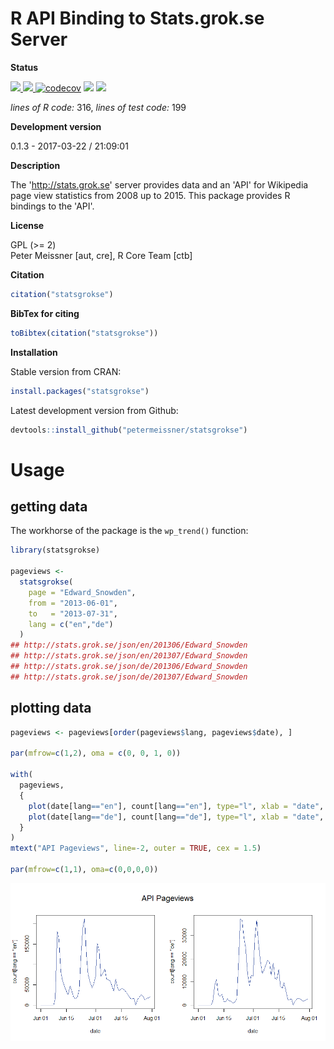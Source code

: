 
<!-- README.md is generated from README.Rmd. Please edit that file -->
R API Binding to Stats.grok.se Server
=====================================

**Status**

<a href="https://travis-ci.org/petermeissner/statsgrokse"> <img src="https://api.travis-ci.org/petermeissner/statsgrokse.svg?branch=master"> <a/> <a href="https://cran.r-project.org/package=statsgrokse"> <img src="http://www.r-pkg.org/badges/version/statsgrokse"> </a> [![codecov](https://codecov.io/gh/petermeissner/statsgrokse/branch/master/graph/badge.svg)](https://codecov.io/gh/petermeissner/statsgrokse/tree/master/R) <img src="http://cranlogs.r-pkg.org/badges/grand-total/statsgrokse"> <img src="http://cranlogs.r-pkg.org/badges/statsgrokse">

*lines of R code:* 316, *lines of test code:* 199

**Development version**

0.1.3 - 2017-03-22 / 21:09:01

**Description**

The '<http://stats.grok.se>' server provides data and an 'API' for Wikipedia page view statistics from 2008 up to 2015. This package provides R bindings to the 'API'.

**License**

GPL (&gt;= 2) <br>Peter Meissner \[aut, cre\], R Core Team \[ctb\]

**Citation**

``` r
citation("statsgrokse")
```

**BibTex for citing**

``` r
toBibtex(citation("statsgrokse"))
```

**Installation**

Stable version from CRAN:

``` r
install.packages("statsgrokse")
```

Latest development version from Github:

``` r
devtools::install_github("petermeissner/statsgrokse")
```

Usage
=====

getting data
------------

The workhorse of the package is the `wp_trend()` function:

``` r
library(statsgrokse)

pageviews <-   
  statsgrokse(
    page = "Edward_Snowden", 
    from = "2013-06-01", 
    to   = "2013-07-31", 
    lang = c("en","de")
  )
## http://stats.grok.se/json/en/201306/Edward_Snowden
## http://stats.grok.se/json/en/201307/Edward_Snowden
## http://stats.grok.se/json/de/201306/Edward_Snowden
## http://stats.grok.se/json/de/201307/Edward_Snowden
```

plotting data
-------------

``` r
pageviews <- pageviews[order(pageviews$lang, pageviews$date), ]

par(mfrow=c(1,2), oma = c(0, 0, 1, 0))

with(
  pageviews,
  {
    plot(date[lang=="en"], count[lang=="en"], type="l", xlab = "date", col="#183691")
    plot(date[lang=="de"], count[lang=="de"], type="l", xlab = "date", col="#183691")
  }
)
mtext("API Pageviews", line=-2, outer = TRUE, cex = 1.5)

par(mfrow=c(1,1), oma=c(0,0,0,0))
```

![](https://raw.githubusercontent.com/petermeissner/statsgrokse/master/README-plot_example_make-1.png)
